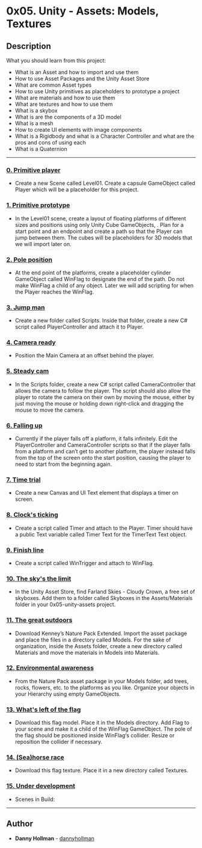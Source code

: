 # 0x05. Unity - Assets: Models, Textures

## Description
What you should learn from this project:

* What is an Asset and how to import and use them
* How to use Asset Packages and the Unity Asset Store
* What are common Asset types
* How to use Unity primitives as placeholders to prototype a project
* What are materials and how to use them
* What are textures and how to use them
* What is a skybox
* What is are the components of a 3D model
* What is a mesh
* How to create UI elements with image components
* What is a Rigidbody and what is a Character Controller and what are the pros and cons of using each
* What is a Quaternion

---

### [0. Primitive player](./Assets/Scenes/Level01.unity)
* Create a new Scene called Level01. Create a capsule GameObject called Player which will be a placeholder for this project.


### [1. Primitive prototype](./Assets/Scenes/Level01.unity)
* In the Level01 scene, create a layout of floating platforms of different sizes and positions using only Unity Cube GameObjects, . Plan for a start point and an endpoint and create a path so that the Player can jump between them. The cubes will be placeholders for 3D models that we will import later on.


### [2. Pole position](./Assets/Scenes/Level01.unity)
* At the end point of the platforms, create a placeholder cylinder GameObject called WinFlag to designate the end of the path. Do not make WinFlag a child of any object. Later we will add scripting for when the Player reaches the WinFlag.


### [3. Jump man](./Assets/Scenes/Level01.unity)
* Create a new folder called Scripts. Inside that folder, create a new C# script called PlayerController and attach it to Player.


### [4. Camera ready](./Assets/Scenes/Level01.unity)
* Position the Main Camera at an offset behind the player. 


### [5. Steady cam](./Assets/Scenes/Level01.unity)
* In the Scripts folder, create a new C# script called CameraController that allows the camera to follow the player. The script should also allow the player to rotate the camera on their own by moving the mouse, either by just moving the mouse or holding down right-click and dragging the mouse to move the camera.


### [6. Falling up](./Assets/Scenes/Level01.unity)
* Currently if the player falls off a platform, it falls infinitely. Edit the PlayerController and CameraController scripts so that if the player falls from a platform and can’t get to another platform, the player instead falls from the top of the screen onto the start position, causing the player to need to start from the beginning again.


### [7. Time trial](./Assets/Scenes/Level01.unity)
* Create a new Canvas and UI Text element that displays a timer on screen.


### [8. Clock's ticking](./Assets/Scenes/Level01.unity)
* Create a script called Timer and attach to the Player. Timer should have a public Text variable called Timer Text for the TimerText Text object.


### [9. Finish line](./Assets/Scenes/Level01.unity)
* Create a script called WinTrigger and attach to WinFlag.


### [10. The sky's the limit](./Assets/Scenes/Level01.unity)
* In the Unity Asset Store, find Farland Skies - Cloudy Crown, a free set of skyboxes. Add them to a folder called Skyboxes in the Assets/Materials folder in your 0x05-unity-assets project.


### [11. The great outdoors](./Assets/Scenes/Level01.unity)
* Download Kenney’s Nature Pack Extended. Import the asset package and place the files in a directory called Models. For the sake of organization, inside the Assets folder, create a new directory called Materials and move the materials in Models into Materials.


### [12. Environmental awareness](./Assets/Scenes/Level01.unity)
* From the Nature Pack asset package in your Models folder, add trees, rocks, flowers, etc. to the platforms as you like. Organize your objects in your Hierarchy using empty GameObjects.


### [13. What's left of the flag](./Assets/Scenes/Level01.unity)
* Download this flag model. Place it in the Models directory. Add Flag to your scene and make it a child of the WinFlag GameObject. The pole of the flag should be positioned inside WinFlag‘s collider. Resize or reposition the collider if necessary.


### [14. (Sea)horse race](./Assets/Scenes/Level01.unity)
* Download this flag texture. Place it in a new directory called Textures. 


### [15. Under development](./Builds/)
* Scenes in Build:

---

## Author
* **Danny Hollman** - [dannyhollman](https://github.com/dannyhollman)
